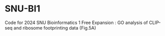 # SNU-BI1
Code for 2024 SNU Bioinformatics 1 
Free Expansion : GO analysis of CLIP-seq and ribosome footprinting data (Fig.5A)